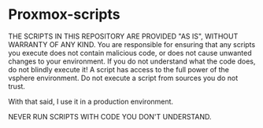 # Proxmox-scripts

THE SCRIPTS IN THIS REPOSITORY ARE PROVIDED "AS IS", WITHOUT WARRANTY OF ANY KIND. You are responsible for ensuring that any scripts you execute does not contain malicious code, or does not cause unwanted changes to your environment. If you do not understand what the code does, do not blindly execute it! A script has access to the full power of the vsphere environment. Do not execute a script from sources you do not trust.

With that said, I use it in a production environment.

NEVER RUN SCRIPTS WITH CODE YOU DON'T UNDERSTAND.
